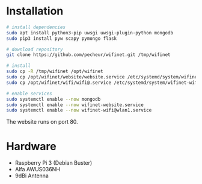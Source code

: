 # Installation

```bash
# install dependencies
sudo apt install python3-pip uwsgi uwsgi-plugin-python mongodb
sudo pip3 install pyw scapy pymongo flask

# download repository
git clone https://github.com/pecheur/wifinet.git /tmp/wifinet

# install
sudo cp -R /tmp/wifinet /opt/wifinet
sudo cp /opt/wifinet/website/website.service /etc/systemd/system/wifinet-website.service
sudo cp /opt/wifinet/wifi/wifi@.service /etc/systemd/system/wifinet-wifi@.service

# enable services
sudo systemctl enable --now mongodb
sudo systemctl enable --now wifinet-website.service
sudo systemctl enable --now wifinet-wifi@wlan1.service
```

The website runs on port 80.

# Hardware
* Raspberry Pi 3 (Debian Buster)
* Alfa AWUS036NH
* 9dBi Antenna
